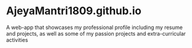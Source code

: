 # AjeyaMantri1809.github.io
A web-app that showcases my professional profile including my resume and projects, as well as some of my passion projects and extra-curricular activities
